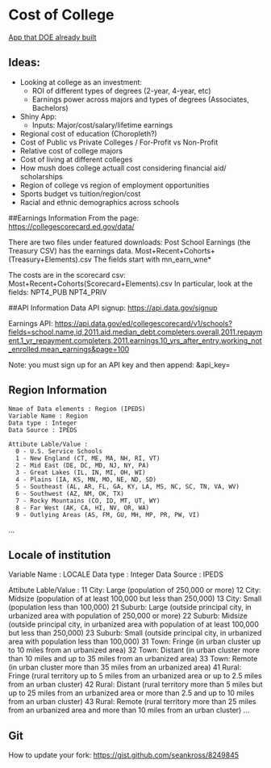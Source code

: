 # Cost of College

[App that DOE already built](https://collegescorecard.ed.gov/)

## Ideas:

- Looking at college as an investment:
  - ROI of different types of degrees (2-year, 4-year, etc)
  - Earnings power across majors and types of degrees (Associates, Bachelors)
- Shiny App:
  - Inputs: Major/cost/salary/lifetime earnings
- Regional cost of education (Choropleth?)
- Cost of Public vs Private Colleges / For-Profit vs Non-Profit
- Relative cost of college majors
- Cost of living at different colleges
- How mush does college actuall cost considering financial aid/ scholarships
- Region of college vs region of employment opportunities
- Sports budget vs tuition/region/cost
- Racial and ethnic demographics across schools


##Earnings Information
From the page:
https://collegescorecard.ed.gov/data/

There are two files under featured downloads:
Post School Earnings (the Treasury CSV) has the earnings data.
Most+Recent+Cohorts+(Treasury+Elements).csv
The fields start with mn_earn_wne*

The costs are in the scorecard csv:
Most+Recent+Cohorts(Scorecard+Elements).csv
In particular, look at the fields:
NPT4_PUB
NPT4_PRIV


##API Information 
Data API signup:
https://api.data.gov/signup

Earnings API:
https://api.data.gov/ed/collegescorecard/v1/schools?fields=school.name,id,2011.aid.median_debt.completers.overall,2011.repayment.1_yr_repayment.completers,2011.earnings.10_yrs_after_entry.working_not_enrolled.mean_earnings&page=100

Note: you must sign up for an API key and then append:
&api_key=<value>

## Region Information

```
Nmae of Data elements : Region (IPEDS)
Variable Name : Region
Data type : Integer
Data Source : IPEDS

Attibute Lable/Value :
  0 - U.S. Service Schools
  1 - New England (CT, ME, MA, NH, RI, VT)
  2 - Mid East (DE, DC, MD, NJ, NY, PA)
  3 - Great Lakes (IL, IN, MI, OH, WI)
  4 - Plains (IA, KS, MN, MO, NE, ND, SD)
  5 - Southeast (AL, AR, FL, GA, KY, LA, MS, NC, SC, TN, VA, WV)
  6 - Southwest (AZ, NM, OK, TX)
  7 - Rocky Mountains (CO, ID, MT, UT, WY)
  8 - Far West (AK, CA, HI, NV, OR, WA)
  9 - Outlying Areas (AS, FM, GU, MH, MP, PR, PW, VI)
```
...
## Locale of institution
Variable Name : LOCALE
Data type : Integer
Data Source : IPEDS

Attibute Lable/Value :
  11	City: Large (population of 250,000 or more)
  12	City: Midsize (population of at least 100,000 but less than 250,000)
  13	City: Small (population less than 100,000)
  21	Suburb: Large (outside principal city, in urbanized area with population of 250,000 or more)
  22	Suburb: Midsize (outside principal city, in urbanized area with population of at least 100,000 but less than 250,000)
  23	Suburb: Small (outside principal city, in urbanized area with population less than 100,000)
  31	Town: Fringe (in urban cluster up to 10 miles from an urbanized area)
  32	Town: Distant (in urban cluster more than 10 miles and up to 35 miles from an urbanized area)
  33	Town: Remote (in urban cluster more than 35 miles from an urbanized area)
  41	Rural: Fringe (rural territory up to 5 miles from an urbanized area or up to 2.5 miles from an urban cluster)
  42	Rural: Distant (rural territory more than 5 miles but up to 25 miles from an urbanized area or more than 2.5 and up to   10 miles from an urban cluster)
  43	Rural: Remote (rural territory more than 25 miles from an urbanized area and more than 10 miles from an urban cluster)
...

## Git

How to update your fork: https://gist.github.com/seankross/8249845

